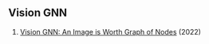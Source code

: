 ## Vision GNN
1. [Vision GNN: An Image is Worth Graph of Nodes](https://arxiv.org/abs/2206.00272) (2022)
